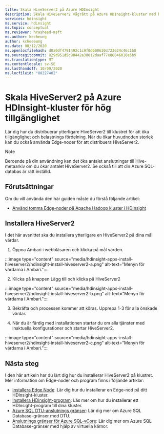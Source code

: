 ```yaml
---
title: Skala HiveServer2 på Azure HDInsight
description: Skala HiveServer2 vågrätt på Azure HDInsight-kluster med hjälp av Edge-noder för att öka fel tolerans och tillgänglighet.
services: hdinsight
ms.service: hdinsight
ms.topic: conceptual
ms.reviewer: hrasheed-msft
ms.author: kecheung
author: kcheeeung
ms.date: 08/12/2020
ms.openlocfilehash: d0a0df4791492c1c9f0d600630d723024c46c1b8
ms.sourcegitcommit: 829d951d5c90442a38012daaf77e86046018e5b9
ms.translationtype: MT
ms.contentlocale: sv-SE
ms.lasthandoff: 10/09/2020
ms.locfileid: "88227402"
---
```

# <a name="scale-hiveserver2-on-azure-hdinsight-clusters-for-high-availability"></a>Skala HiveServer2 på Azure HDInsight-kluster för hög tillgänglighet

Lär dig hur du distribuerar ytterligare HiveServer2 till klustret för att öka tillgänglighet och belastnings fördelning. När du ökar huvudnoden storlek kan du också använda Edge-noder för att distribuera HiveServer2. 

> [!NOTE]
> Beroende på din användning kan det öka antalet anslutningar till Hive-metaarkiv om du ökar antalet HiveServer2. Se också till att din Azure SQL-databas är rätt inställd.

## <a name="prerequisites"></a>Förutsättningar

Om du vill använda den här guiden måste du förstå följande artikel:
- [Använd tomma Edge-noder på Apache Hadoop kluster i HDInsight](hdinsight-apps-use-edge-node.md)

## <a name="install-hiveserver2"></a>Installera HiveServer2

I det här avsnittet ska du installera ytterligare en HiveServer2 på dina mål värdar.

1. Öppna Ambari i webbläsaren och klicka på mål värden.

:::image type="content" source="media/hdinsight-apps-install-hiveserver2/hdinsight-install-hiveserver2-a.png" alt-text="Menyn för värdarna i Ambari.":::

2. Klicka på knappen Lägg till och klicka på HiveServer2

:::image type="content" source="media/hdinsight-apps-install-hiveserver2/hdinsight-install-hiveserver2-b.png" alt-text="Menyn för värdarna i Ambari.":::

3. Bekräfta och processen kommer att köras. Upprepa 1-3 för alla önskade värdar.

4. När du är färdig med installationen startar du om alla tjänster med inaktuella konfigurationer och startar HiveServer2.

:::image type="content" source="media/hdinsight-apps-install-hiveserver2/hdinsight-install-hiveserver2-c.png" alt-text="Menyn för värdarna i Ambari.":::

## <a name="next-steps"></a>Nästa steg

I den här artikeln har du lärt dig hur du installerar HiveServer2 på klustret. Mer information om Edge-noder och program finns i följande artiklar:

* [Installera Edge Node](hdinsight-apps-use-edge-node.md): Lär dig hur du installerar en Edge-nod på ditt HDInsight-kluster.
* [Installera HDInsight-program](hdinsight-apps-install-applications.md): Läs mer om hur du installerar ett HDInsight-program till dina kluster.
* [Azure SQL DTU-anslutnings gränser](../azure-sql/database/resource-limits-dtu-single-databases.md): Lär dig mer om Azure SQL Database-gränser med DTU.
* [Anslutnings gränser för Azure SQL-vCore](../azure-sql/database/resource-limits-vcore-elastic-pools.md): Lär dig mer om Azure SQL Database-gränser med hjälp av virtuella kärnor.

